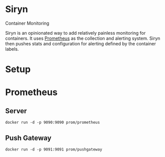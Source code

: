 # Siryn
Container Monitoring

Siryn is an opinionated way to add relatively painless monitoring for containers.
It uses [Prometheus](http://prometheus.io) as the collection and alerting
system.  Siryn then pushes stats and configuration for alerting defined by the
container labels.

# Setup

# Prometheus

## Server

`docker run -d -p 9090:9090 prom/prometheus`

## Push Gateway

`docker run -d -p 9091:9091 prom/pushgateway`
